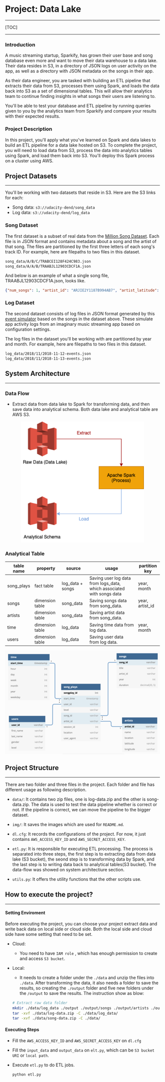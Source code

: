 # Project: Data Lake

----

[TOC]

----

### Introduction

A music streaming startup, Sparkify, has grown their user base and song database even more and want to move their data warehouse to a data lake. Their data resides in S3, in a directory of JSON logs on user activity on the app, as well as a directory with JSON metadata on the songs in their app.

As their data engineer, you are tasked with building an ETL pipeline that extracts their data from S3, processes them using Spark, and loads the data back into S3 as a set of dimensional tables. This will allow their analytics team to continue finding insights in what songs their users are listening to.

You'll be able to test your database and ETL pipeline by running queries given to you by the analytics team from Sparkify and compare your results with their expected results.

### Project Description

In this project, you'll apply what you've learned on Spark and data lakes to build an ETL pipeline for a data lake hosted on S3. To complete the project, you will need to load data from S3, process the data into analytics tables using Spark, and load them back into S3. You'll deploy this Spark process on a cluster using AWS.

## Project Datasets
---

You'll be working with two datasets that reside in S3. Here are the S3 links for each:

- Song data: `s3://udacity-dend/song_data`
- Log data: `s3://udacity-dend/log_data`

### Song Dataset

The first dataset is a subset of real data from the [Million Song Dataset](https://labrosa.ee.columbia.edu/millionsong/). Each file is in JSON format and contains metadata about a song and the artist of that song. The files are partitioned by the first three letters of each song's track ID. For example, here are filepaths to two files in this dataset.

```
song_data/A/B/C/TRABCEI128F424C983.json
song_data/A/A/B/TRAABJL12903CDCF1A.json
```

And below is an example of what a single song file, TRAABJL12903CDCF1A.json, looks like.

```json
{"num_songs": 1, "artist_id": "ARJIE2Y1187B994AB7", "artist_latitude": null, "artist_longitude": null, "artist_location": "", "artist_name": "Line Renaud", "song_id": "SOUPIRU12A6D4FA1E1", "title": "Der Kleine Dompfaff", "duration": 152.92036, "year": 0}
```

### Log Dataset

The second dataset consists of log files in JSON format generated by this [event simulator](https://github.com/Interana/eventsim) based on the songs in the dataset above. These simulate app activity logs from an imaginary music streaming app based on configuration settings.

The log files in the dataset you'll be working with are partitioned by year and month. For example, here are filepaths to two files in this dataset.

```
log_data/2018/11/2018-11-12-events.json
log_data/2018/11/2018-11-13-events.json
```

## System Architecture

----

### Data Flow

- Extract data from data lake to Spark for transforming data, and then save data into analytical schema. Both data lake and analytical table are AWS S3.

<p align="center">
    <img src="img/udacity_data_lake_project.png" style="zoom:100%;" width="400"/>
</p>

### Analytical Table

| table name | property        | source           | usage                                                        | partition key   |
| ---------- | --------------- | ---------------- | ------------------------------------------------------------ | --------------- |
| song_plays | fact table      | log_data + songs | Saving user log data from logs_data, which associated with songs data | year, month     |
| songs      | dimension table | song_data        | Saving songs data from song_data.                            | year, artist_id |
| artists    | dimension table | song_data        | Saving artist data from song_data.                           |                 |
| time       | dimension table | log_data         | Saving time data from log data.                              | year, month     |
| users      | dimension table | log_data         | Saving user data from log data.                              |                 |

<p align="center">
    <img src="img/analytical_schema.png" style="zoom:50%;"/>
</p>

## Project Structure

----

There are two folder and three files in the project. Each folder and file has different usage as following description.

- `data/`: It contains two zip files, one is log-data.zip and the other is song-data.zip. The data is used to test the data pipeline whether is correct or not. If the pipeline is correct, we can move the pipeline to the bigger dataset.

- `img/`: It saves the images which are used for `README.md`.
- `dl.cfg`: It records the configurations of the project. For now, it just contains  `AWS_ACCESS_KEY_ID` and `AWS_SECRET_ACCESS_KEY`.
- `etl.py`: It is responsible for executing ETL processing. The process is separated into three steps, the first step is to extracting data from data lake (S3 bucket), the seond step is to transforming data by Spark, and the last step is to writing data back to analytical tables(S3 bucket). The data-flow was showed on system architectiure section.

- `utils.py`: It offers the utility functions that the other scripts use.

## How to execute the project?

----

#### Setting Enviroment

Before executing the project, you can choose your project extract data and write back data on local side or cloud side. Both the local side and cloud side have some setting that need to be set.

- Cloud:

  - You need to have `IAM role` , which has enough permission to create and access `S3 bucket`.

- Local:

  - It needs to create a folder under the `./data` and unzip the files into `./data`. After transforming the data, it also needs a folder to save the results, so creating the  `./output` folder and five new folders under the `/output` to save the results.  The instruction show as blow:

  ```bash
  # Extract raw data folder
  mkdir ./data/log_data ./output ./output/songs ./output/artists ./output/song_plays ./output/time ./output/users
  tar -xvf ./data/log-data.zip -C ./data/log_data/
  tar -xvf ./data/song-data.zip -C ./data/
  ```

#### Executing Steps

- Fill the `AWS_ACCESS_KEY_ID` and `AWS_SECRET_ACCESS_KEY` on `dl.cfg`

- Fill the `input_data` and `output_data` on `elt.py`, which can be `S3 bucket URI` or `local path`.

- Execute `etl.py` to do ETL jobs.

  ```bash
  python etl.py
  ```

  

